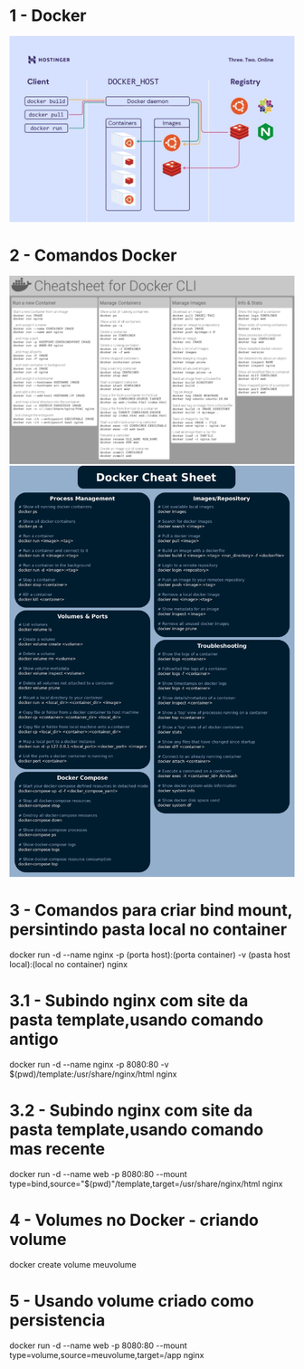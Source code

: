 # 1 - Docker
![Alt text](image.png)

# 2 - Comandos Docker
![Alt text](image-1.png)
![Alt text](image-2.png)

# 3 - Comandos para criar bind mount, persintindo pasta local no container
docker run -d --name nginx -p (porta host):(porta container) -v (pasta host local):(local no container) nginx

# 3.1 - Subindo nginx com site da pasta template,usando comando antigo
docker run -d --name nginx -p 8080:80 -v $(pwd)/template:/usr/share/nginx/html nginx

# 3.2 - Subindo nginx com site da pasta template,usando comando mas recente
docker run -d --name web -p 8080:80 --mount type=bind,source="$(pwd)"/template,target=/usr/share/nginx/html nginx

# 4 - Volumes no Docker - criando volume
docker create volume meuvolume

# 5 - Usando volume criado como persistencia
docker run -d --name web -p 8080:80 --mount type=volume,source=meuvolume,target=/app nginx